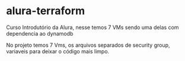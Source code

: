 # alura-terraform
Curso Introdutório da Alura, nesse temos 7 VMs sendo uma delas com dependencia ao dynamodb

No projeto temos 7 Vms, os arquivos separados de security group, variaveis para deixar o código mais limpo.
